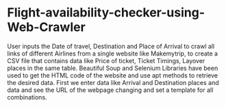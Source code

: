 # Flight-availability-checker-using-Web-Crawler

User inputs the Date of travel, Destination and Place of Arrival to crawl all links of different Airlines from a single website like Makemytrip, to create a CSV file that contains data like Price of ticket, Ticket Timings, Layover places in the same table. Beautiful Soup and Selenium Libraries have been used to get the HTML code of the website and use apt methods to retrieve the desired data.  First we enter data like Arrival and Destination places and data and see the URL of the webpage changing and set a template for all combinations.
